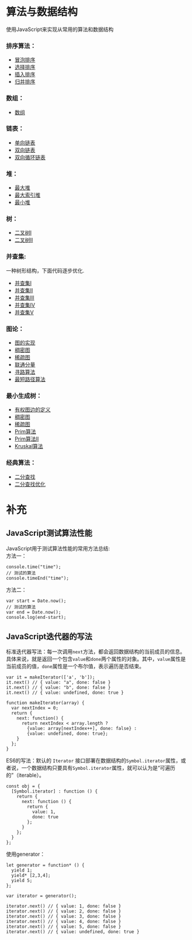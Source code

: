 # 算法与数据结构

使用JavaScript来实现从常用的算法和数据结构

### 排序算法： 

- [冒泡排序](./JavaScript/Sort/BubbleSort.js)
- [选择排序](./JavaScript/Sort/SelectSort.js)
- [插入排序](./JavaScript/Sort/InsertSort.js)
- [归并排序](./JavaScript/Sort/MergeSortI.js)

### 数组：

- [数组](./JavaScript/Array/Array.js)

### 链表：

- [单向链表](./JavaScript/LinkedList/LinkedList.js)
- [双向链表](./JavaScript/LinkedList/DoubleLinkedList.js)
- [双向循环链表](./JavaScript/LinkedList/DoubleLoopLinkedList.js)

### 堆：

- [最大堆](./JavaScript/Heap/MaxHeap.js)
- [最大索引堆](./JavaScript/Heap/IndexMaxHeap.js)
- [最小堆](./JavaScript/Heap/MinHeap.js)

### 树：
- [二叉树I](./JavaScript/Tree/BSTI.js)
- [二叉树II](./JavaScript/Tree/BSTII.js)

### 并查集:
一种树形结构，下面代码逐步优化.

- [并查集I](./JavaScript/UnionFind/UnionFindI.js)
- [并查集II](./JavaScript/UnionFind/UnionFindII.js)
- [并查集III](./JavaScript/UnionFind/UnionFindIII.js)
- [并查集IV](./JavaScript/UnionFind/UnionFindIV.js)
- [并查集V](./JavaScript/UnionFind/UnionFindV.js)

### 图论：

- [图的实现](./JavaScript/Graph/Graph.js)
- [稠密图](./JavaScript/Graph/DenseGraph.js)
- [稀疏图](./JavaScript/Graph/SparseGraph.js)
- [联通分量](./JavaScript/Graph/Components.js)
- [寻路算法](./JavaScript/Graph/Path.js)
- [最短路径算法](./JavaScript/Graph/ShortestPath.js)

### 最小生成树：

- [有权图边的定义](./JavaScript/RightGraph/Edge.js)
- [稠密图](./JavaScript/RightGraph/DenseGraph.js)
- [稀疏图](./JavaScript/RightGraph/SparseGraph.js)
- [Prim算法](./JavaScript/RightGraph/LazyPrimMST.js)
- [Prim算法II](./JavaScript/RightGraph/LazyPrimMSTII.js)
- [Kruskal算法](./JavaScript/RightGraph/KruskalMST.js)

### 经典算法：

- [二分查找](./JavaScript/Typical/binarySearch.js)
- [二分查找优化](./JavaScript/Typical/binarySearchAdv.js)

# 补充 #

## JavaScript测试算法性能 ##

JavaScript用于测试算法性能的常用方法总结:<br/>
方法一：

    console.time("time");
	// 测试的算法
	console.timeEnd("time");

方法二：

	var start = Date.now();
	// 测试的算法
	var end = Date.now();
	console.log(end-start);

## JavaScript迭代器的写法 ##

标准迭代器写法：每一次调用`next`方法，都会返回数据结构的当前成员的信息。具体来说，就是返回一个包含`value`和`done`两个属性的对象。其中，`value`属性是当前成员的值，`done`属性是一个布尔值，表示遍历是否结束。

    var it = makeIterator(['a', 'b']);
	it.next() // { value: "a", done: false }
	it.next() // { value: "b", done: false }
	it.next() // { value: undefined, done: true }
	
	function makeIterator(array) {
	  var nextIndex = 0;
	  return {
	    next: function() {
	      return nextIndex < array.length ?
	        {value: array[nextIndex++], done: false} :
	        {value: undefined, done: true};
	    }
	  };
	}

ES6的写法：默认的 `Iterator` 接口部署在数据结构的`Symbol.iterator`属性，或者说，一个数据结构只要具有`Symbol.iterator`属性，就可以认为是“可遍历的”（iterable）。

	const obj = {
	  [Symbol.iterator] : function () {
	    return {
	      next: function () {
	        return {
	          value: 1,
	          done: true
	        };
	      }
	    };
	  }
	};

使用generator：

	let generator = function* () {
	  yield 1;
	  yield* [2,3,4];
	  yield 5;
	};
	
	var iterator = generator();
	
	iterator.next() // { value: 1, done: false }
	iterator.next() // { value: 2, done: false }
	iterator.next() // { value: 3, done: false }
	iterator.next() // { value: 4, done: false }
	iterator.next() // { value: 5, done: false }
	iterator.next() // { value: undefined, done: true }
